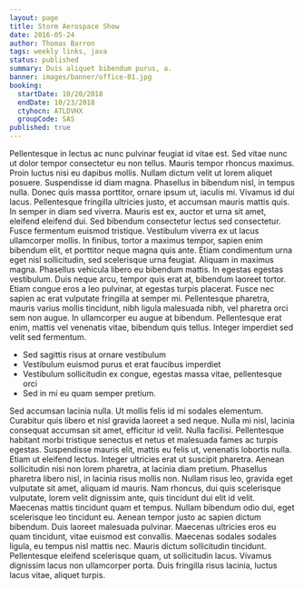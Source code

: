 ```yaml
---
layout: page
title: Storm Aerospace Show
date: 2016-05-24
author: Thomas Barron
tags: weekly links, java
status: published
summary: Duis aliquet bibendum purus, a.
banner: images/banner/office-01.jpg
booking:
  startDate: 10/20/2018
  endDate: 10/23/2018
  ctyhocn: ATLDVHX
  groupCode: SAS
published: true
---
```

Pellentesque in lectus ac nunc pulvinar feugiat id vitae est. Sed vitae nunc ut dolor tempor consectetur eu non tellus. Mauris tempor rhoncus maximus. Proin luctus nisi eu dapibus mollis. Nullam dictum velit ut lorem aliquet posuere. Suspendisse id diam magna. Phasellus in bibendum nisl, in tempus nulla. Donec quis massa porttitor, ornare ipsum ut, iaculis mi. Vivamus id dui lacus. Pellentesque fringilla ultricies justo, et accumsan mauris mattis quis. In semper in diam sed viverra.
Mauris est ex, auctor et urna sit amet, eleifend eleifend dui. Sed bibendum consectetur lectus sed consectetur. Fusce fermentum euismod tristique. Vestibulum viverra ex ut lacus ullamcorper mollis. In finibus, tortor a maximus tempor, sapien enim bibendum elit, et porttitor neque magna quis ante. Etiam condimentum urna eget nisl sollicitudin, sed scelerisque urna feugiat. Aliquam in maximus magna. Phasellus vehicula libero eu bibendum mattis. In egestas egestas vestibulum. Duis neque arcu, tempor quis erat at, bibendum laoreet tortor. Etiam congue eros a leo pulvinar, at egestas turpis placerat. Fusce nec sapien ac erat vulputate fringilla at semper mi. Pellentesque pharetra, mauris varius mollis tincidunt, nibh ligula malesuada nibh, vel pharetra orci sem non augue. In ullamcorper eu augue at bibendum. Pellentesque erat enim, mattis vel venenatis vitae, bibendum quis tellus. Integer imperdiet sed velit sed fermentum.

* Sed sagittis risus at ornare vestibulum
* Vestibulum euismod purus et erat faucibus imperdiet
* Vestibulum sollicitudin ex congue, egestas massa vitae, pellentesque orci
* Sed in mi eu quam semper pretium.

Sed accumsan lacinia nulla. Ut mollis felis id mi sodales elementum. Curabitur quis libero et nisl gravida laoreet a sed neque. Nulla mi nisl, lacinia consequat accumsan sit amet, efficitur id velit. Nulla facilisi. Pellentesque habitant morbi tristique senectus et netus et malesuada fames ac turpis egestas. Suspendisse mauris elit, mattis eu felis ut, venenatis lobortis nulla. Etiam ut eleifend lectus.
Integer ultricies erat ut suscipit pharetra. Aenean sollicitudin nisi non lorem pharetra, at lacinia diam pretium. Phasellus pharetra libero nisl, in lacinia risus mollis non. Nullam risus leo, gravida eget vulputate sit amet, aliquam id mauris. Nam rhoncus, dui quis scelerisque vulputate, lorem velit dignissim ante, quis tincidunt dui elit id velit. Maecenas mattis tincidunt quam et tempus. Nullam bibendum odio dui, eget scelerisque leo tincidunt eu. Aenean tempor justo ac sapien dictum bibendum. Duis laoreet malesuada pulvinar. Maecenas ultricies eros eu quam tincidunt, vitae euismod est convallis. Maecenas sodales sodales ligula, eu tempus nisl mattis nec. Mauris dictum sollicitudin tincidunt. Pellentesque eleifend scelerisque quam, ut sollicitudin lacus. Vivamus dignissim lacus non ullamcorper porta. Duis fringilla risus lacinia, luctus lacus vitae, aliquet turpis.
